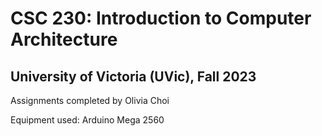 # CSC 230: Introduction to Computer Architecture
## University of Victoria (UVic), Fall 2023
Assignments completed by Olivia Choi

Equipment used: Arduino Mega 2560
